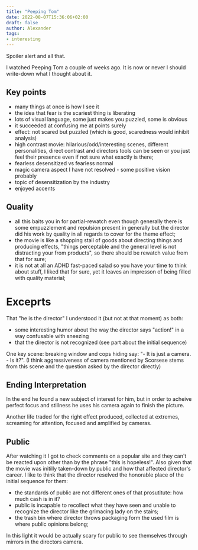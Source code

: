 ```yaml
---
title: "Peeping Tom"
date: 2022-08-07T15:36:06+02:00
draft: false
author: Alexander
tags:
- interesting
---
```


Spoiler alert and all that.

I watched Peeping Tom a couple of weeks ago.
It is now or never I should write-down what I thought about it.

## Key points

- many things at once is how I see it
- the idea that fear is the scariest thing is liberating
- lots of visual language, some just makes you puzzled, some is obvious
- it succeeded at confusing me at points surely
- effect: not scared but puzzled
  (which is good, scaredness would inhibit analysis)
- high contrast movie: hilarious/odd/interesting scenes,
  different personalities,
  direct contrast and directors tools can be seen or
  you just feel their presence even if not sure what exactly is there;
- fearless desensitized vs fearless normal
- magic camera aspect I have not resolved - some positive vision probably
- topic of desensitization by the industry
- enjoyed accents

## Quality

- all this baits you in for partial-rewatch even though generally
  there is some empuzzlement and repulsion present in generally
  but the director did his work
  by quality in all regards to cover for the theme effect;
- the movie is like a shopping stall of goods about directing things
  and producing effects, "things perceptable and the general level
  is not distracting your from products",
  so there should be rewatch value from that for sure;
- it is not at all an ADHD fast-paced salad
  so you have your time to think about stuff,
  I liked that for sure,
  yet it leaves an impresson of being filled with quality material;

# Exceprts

That "he is the director" I understood it (but not at that moment)
  as both:
  - some interesting humor about the way
    the director says "action!" in a way confusable with sneezing
  - that the director is not recognized (see part about the initial sequence)

One key scene: breaking window and cops hiding say: "- It is just a camera. - Is it?".
(I think aggressiveness of camera mentioned by Scorsese stems from
this scene and the question asked by the director directly)

## Ending Interpretation

In the end he found a new subject of interest for him,
but in order to acheive perfect focus and stillness
he uses his camera again to finish the picture.

Another life traded for the right effect produced,
collected at extremes, screaming for attention,
focused and amplified by cameras.

## Public

After watching it I got to check comments on a popular site and
they can't be reacted upon other than by the phrase "this is hopeless!".
Also given that the movie was initilly taken-down by public and
how that affected director's career.
I like to think that the director reselved the
honorable place of the initial sequence for them:
- the standards of public are not different ones of that prosutitute: how much cash is in it?
- public is incapable to recollect what they have seen and unable to recognize the director like the grimacing lady on the stairs;
- the trash bin where director throws packaging form the used film
is where public opinions belong;

In this light it would be actually scary for public
to see themselves through mirrors in the directors camera.
